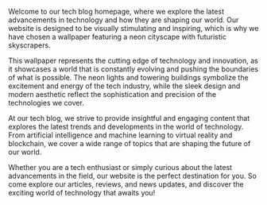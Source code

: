 <!--
Write me content for website with wallpaper "A neon cityscape with futuristic skyscrapers for a tech blog homepage"
-->

<!--font:Poppins-->

Welcome to our tech blog homepage, where we explore the latest advancements in technology and how they are shaping our world. Our website is designed to be visually stimulating and inspiring, which is why we have chosen a wallpaper featuring a neon cityscape with futuristic skyscrapers.

This wallpaper represents the cutting edge of technology and innovation, as it showcases a world that is constantly evolving and pushing the boundaries of what is possible. The neon lights and towering buildings symbolize the excitement and energy of the tech industry, while the sleek design and modern aesthetic reflect the sophistication and precision of the technologies we cover.

At our tech blog, we strive to provide insightful and engaging content that explores the latest trends and developments in the world of technology. From artificial intelligence and machine learning to virtual reality and blockchain, we cover a wide range of topics that are shaping the future of our world.

Whether you are a tech enthusiast or simply curious about the latest advancements in the field, our website is the perfect destination for you. So come explore our articles, reviews, and news updates, and discover the exciting world of technology that awaits you!
